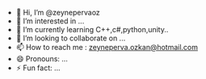 - 👋 Hi, I’m @zeynepervaoz
- 👀 I’m interested in ...
- 🌱 I’m currently learning C++,c#,python,unity..
- 💞️ I’m looking to collaborate on ...
- 📫 How to reach me : zeyneperva.ozkan@hotmail.com
- 😄 Pronouns: ...
- ⚡ Fun fact: ...


